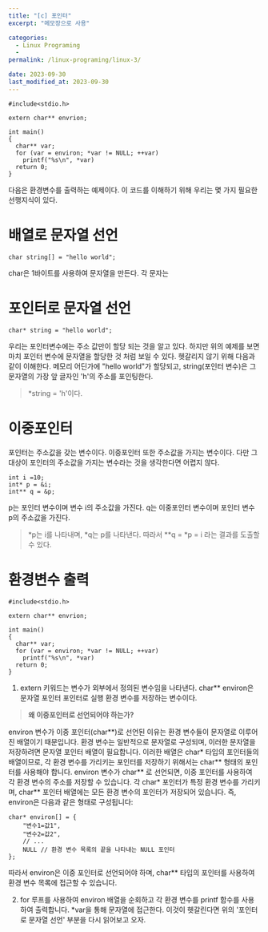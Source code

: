 ```yaml
---
title: "[c] 포인터"
excerpt: "메모장으로 사용"

categories:
  - Linux Programing
  - 
permalink: /linux-programing/linux-3/

date: 2023-09-30
last_modified_at: 2023-09-30
---
```


```
#include<stdio.h>

extern char** envrion;

int main()
{
  char** var;
  for (var = environ; *var != NULL; ++var)
    printf("%s\n", *var)
  return 0;
}
```
다음은 환경변수를 출력하는 예제이다.
이 코드를 이해하기 위해 우리는 몇 가지 필요한 선행지식이 있다.

# 배열로 문자열 선언
```
char string[] = "hello world";
```
char은 1바이트를 사용하여 문자열을 만든다. 각 문자는 

# 포인터로 문자열 선언 
```
char* string = "hello world";
```
우리는 포인터변수에는 주소 값만이 할당 되는 것을 알고 있다. 
하지만 위의 예제를 보면 마치 포인터 변수에 문자열을 할당한 것 처럼 보일 수 있다.
헷갈리지 않기 위해 다음과 같이 이해한다.
메모리 어딘가에 "hello world"가 할당되고, string(포인터 변수)은 그 문자열의 가장 앞 글자인 'h'의 주소를 포인팅한다.
> *string = 'h'이다.

# 이중포인터
포인터는 주소값을 갖는 변수이다. 이중포인터 또한 주소값을 가지는 변수이다.
다만 그 대상이 포인터의 주소값을 가지는 변수라는 것을 생각한다면 어렵지 않다.
```
int i =10;
int* p = &i;
int** q = &p;
```
p는 포인터 변수이며 변수 i의 주소값을 가진다.
q는 이중포인터 변수이며 포인터 변수 p의 주소값을 가진다.
> *p는 i를 나타내며, *q는 p를 나타낸다.
> 따라서 **q = *p = i 라는 결과를 도출할 수 있다.

# 환경변수 출력

```
#include<stdio.h>

extern char** envrion;

int main()
{
  char** var;
  for (var = environ; *var != NULL; ++var)
    printf("%s\n", *var)
  return 0;
}
```

1. extern 키워드는 변수가 외부에서 정의된 변수임을 나타낸다. char** environ은 문자열 포인터 포인터로 실행 환경 변수를 저장하는 변수이다.
   
> **왜 이중포인터로 선언되어야 하는가?**

environ 변수가 이중 포인터(char**)로 선언된 이유는 환경 변수들이 문자열로 이루어진 배열이기 때문입니다.
환경 변수는 일반적으로 문자열로 구성되며, 이러한 문자열을 저장하려면 문자열 포인터 배열이 필요합니다. 이러한 배열은 char* 타입의 포인터들의 배열이므로, 각 환경 변수를 가리키는 포인터를 저장하기 위해서는 char** 형태의 포인터를 사용해야 합니다.
environ 변수가 char** 로 선언되면, 이중 포인터를 사용하여 각 환경 변수의 주소를 저장할 수 있습니다. 각 char* 포인터가 특정 환경 변수를 가리키며, char** 포인터 배열에는 모든 환경 변수의 포인터가 저장되어 있습니다.
즉, environ은 다음과 같은 형태로 구성됩니다:
```
char* environ[] = {
    "변수1=값1",
    "변수2=값2",
    // ...
    NULL // 환경 변수 목록의 끝을 나타내는 NULL 포인터
};
```
따라서 environ은 이중 포인터로 선언되어야 하며, char** 타입의 포인터를 사용하여 환경 변수 목록에 접근할 수 있습니다.

2. for 루프를 사용하여 environ 배열을 순회하고 각 환경 변수를 printf 함수를 사용하여 출력합니다.
   *var을 통해 문자열에 접근한다. 이것이 헷갈린다면 위의 '포인터로 문자열 선언' 부분을 다시 읽어보고 오자.
